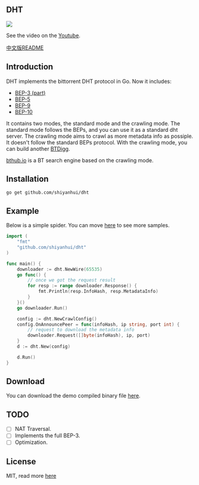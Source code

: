 ## DHT

![](https://raw.githubusercontent.com/shiyanhui/dht/master/doc/screen-shot.png)

See the video on the [Youtube](https://www.youtube.com/watch?v=AIpeQtw22kc).

[中文版README](https://github.com/shiyanhui/dht/blob/master/README_CN.md)

## Introduction

DHT implements the bittorrent DHT protocol in Go. Now it includes:

- [BEP-3 (part)](http://www.bittorrent.org/beps/bep_0003.html)
- [BEP-5](http://www.bittorrent.org/beps/bep_0005.html)
- [BEP-9](http://www.bittorrent.org/beps/bep_0009.html)
- [BEP-10](http://www.bittorrent.org/beps/bep_0010.html)

It contains two modes, the standard mode and the crawling mode. The standard
mode follows the BEPs, and you can use it as a standard dht server. The crawling
mode aims to crawl as more metadata info as possiple. It doesn't follow the
standard BEPs protocol. With the crawling mode, you can build another [BTDigg](http://btdigg.org/).

[bthub.io](http://bthub.io) is a BT search engine based on the crawling mode.

## Installation

    go get github.com/shiyanhui/dht

## Example

Below is a simple spider. You can move [here](https://github.com/shiyanhui/dht/blob/master/sample)
to see more samples.

```go
import (
    "fmt"
    "github.com/shiyanhui/dht"
)

func main() {
    downloader := dht.NewWire(65535)
    go func() {
        // once we got the request result
        for resp := range downloader.Response() {
            fmt.Println(resp.InfoHash, resp.MetadataInfo)
        }
    }()
    go downloader.Run()

    config := dht.NewCrawlConfig()
    config.OnAnnouncePeer = func(infoHash, ip string, port int) {
        // request to download the metadata info
        downloader.Request([]byte(infoHash), ip, port)
    }
    d := dht.New(config)

    d.Run()
}
```

## Download

You can download the demo compiled binary file [here](https://github.com/shiyanhui/dht/files/407021/spider.zip).

## TODO

- [ ] NAT Traversal.
- [ ] Implements the full BEP-3.
- [ ] Optimization.

## License

MIT, read more [here](https://github.com/shiyanhui/dht/blob/master/LICENSE)
